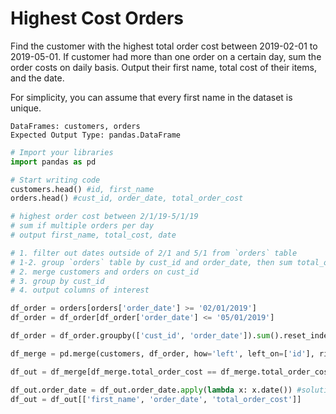 # Highest Cost Orders

Find the customer with the highest total order cost between 2019-02-01 to 2019-05-01. If customer had more than one order on a certain day, sum the order costs on daily basis. Output their first name, total cost of their items, and the date.
 
For simplicity, you can assume that every first name in the dataset is unique.

```
DataFrames: customers, orders
Expected Output Type: pandas.DataFrame
```

```python
# Import your libraries
import pandas as pd

# Start writing code
customers.head() #id, first_name
orders.head() #cust_id, order_date, total_order_cost

# highest order cost between 2/1/19-5/1/19
# sum if multiple orders per day
# output first_name, total_cost, date

# 1. filter out dates outside of 2/1 and 5/1 from `orders` table
# 1-2. group `orders` table by cust_id and order_date, then sum total_order_cost
# 2. merge customers and orders on cust_id
# 3. group by cust_id
# 4. output columns of interest

df_order = orders[orders['order_date'] >= '02/01/2019']
df_order = df_order[df_order['order_date'] <= '05/01/2019']

df_order = df_order.groupby(['cust_id', 'order_date']).sum().reset_index()

df_merge = pd.merge(customers, df_order, how='left', left_on=['id'], right_on=['cust_id'])

df_out = df_merge[df_merge.total_order_cost == df_merge.total_order_cost.max()]

df_out.order_date = df_out.order_date.apply(lambda x: x.date()) #solution requires date format
df_out = df_out[['first_name', 'order_date', 'total_order_cost']]

```